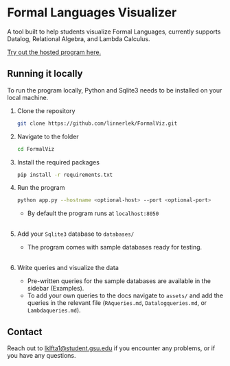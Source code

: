 # Formal Languages Visualizer
A tool built to help students visualize Formal Languages, currently supports Datalog, Relational Algebra, and Lambda Calculus.

[Try out the hosted program here.](http://tinman.cs.gsu.edu:5021/)

## Running it locally

To run the program locally, Python and Sqlite3 needs to be installed on your local machine.

1. Clone the repository 

    ```bash
    git clone https://github.com/linnerlek/FormalViz.git 
    ```

2. Navigate to the folder

    ```bash
    cd FormalViz
    ```

3. Install the required packages

    ```bash
    pip install -r requirements.txt
    ```

4. Run the program

    ```bash
    python app.py --hostname <optional-host> --port <optional-port>
    ```

    - By default the program runs at `localhost:8050`
    <br>

5. Add your `Sqlite3` database to `databases/`

    - The program comes with sample databases ready for testing.
    <br>

6. Write queries and visualize the data

    - Pre-written queries for the sample databases are available in the sidebar (Examples). 
    - To add your own queries to the docs navigate to `assets/` and add the queries in the relevant file (`RAqueries.md`, `Datalogqueries.md`, or `Lambdaqueries.md`).

## Contact

Reach out to [lklfta1@student.gsu.edu](mailto:lklfta1@student.gsu.edu) if you encounter any problems, or if you have any questions.